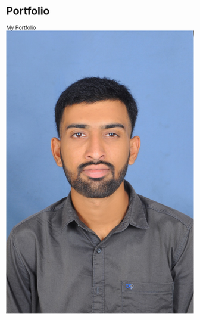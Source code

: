 # Portfolio
My Portfolio
![img alt](https://github.com/ChandraShekhar05/Portfolio/blob/main/passportsizephoto.jpg?raw=true)
